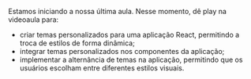 Estamos iniciando a nossa última aula. Nesse momento, dê play na videoaula para: 

- criar temas personalizados para uma aplicação React, permitindo a troca de estilos de forma dinâmica;
- integrar temas personalizados nos componentes da aplicação;
- implementar a alternância de temas na aplicação, permitindo que os usuários escolham entre diferentes estilos visuais.